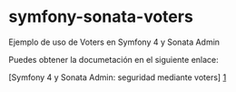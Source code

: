 # symfony-sonata-voters

Ejemplo de uso de Voters en Symfony 4 y Sonata Admin

Puedes obtener la documetación en el siguiente enlace:

[Symfony 4 y Sonata Admin: seguridad mediante voters] [1]


[1]: https://avanzaeninternet.com/symfony-4-sonata-admin-seguridad-voters/
